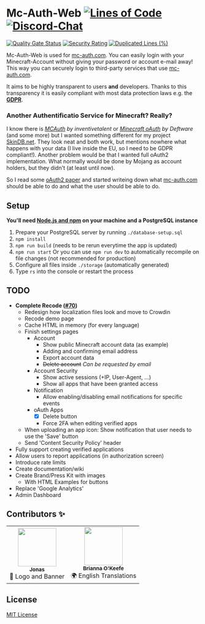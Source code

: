 # Mc-Auth-Web [![Lines of Code](https://sonarcloud.io/api/project_badges/measure?project=Mc-Auth-com_Mc-Auth-Web&metric=ncloc)](https://sonarcloud.io/dashboard?id=Mc-Auth-com_Mc-Auth-Web) [![Discord-Chat](https://img.shields.io/discord/344982818863972352?label=Discord&logo=discord&logoColor=white)](https://sprax.me/discord)
[![Quality Gate Status](https://sonarcloud.io/api/project_badges/measure?project=Mc-Auth-com_Mc-Auth-Web&metric=alert_status)](https://sonarcloud.io/dashboard?id=Mc-Auth-com_Mc-Auth-Web) [![Security Rating](https://sonarcloud.io/api/project_badges/measure?project=Mc-Auth-com_Mc-Auth-Web&metric=security_rating)](https://sonarcloud.io/dashboard?id=Mc-Auth-com_Mc-Auth-Web) [![Duplicated Lines (%)](https://sonarcloud.io/api/project_badges/measure?project=Mc-Auth-com_Mc-Auth-Web&metric=duplicated_lines_density)](https://sonarcloud.io/dashboard?id=Mc-Auth-com_Mc-Auth-Web)

Mc-Auth-Web is used for [mc-auth.com](https://mc-auth.com). You can easily login with your Minecraft-Account without giving your password or account e-mail away! This way you can securely login to third-party services that use [mc-auth.com](https://mc-auth.com).

It aims to be highly transparent to users **and** developers.
Thanks to this transparency it is easily compliant with most data protection laws e.g. the **[GDPR](https://en.wikipedia.org/wiki/General_Data_Protection_Regulation)**.

### Another Authentificatio Service for Minecraft? Really?
I know there is *[MCAuth](https://github.com/MC-Auth) by inventivetalent* or *[Minecraft oAuth](https://mc-oauth.net/) by Deftware* (and some more) but I wanted something different for my project [SkinDB.net](https://skindb.net).
They look neat and both work, but mentions nowhere what happens with your data (I live inside the EU, so I need to be GDPR compliant!).
Another problem would be that I wanted full oAuth2 implementation. What normally would be done by Mojang as account holders, but they didn't (at least until now).

So I read some [oAuth2 paper](https://tools.ietf.org/html/rfc6749) and started writeing down what [mc-auth.com](https://mc-auth.com) should be able to do and what the user should be able to do.

## Setup
**You'll need [Node.js and npm](https://nodejs.org/en/download/package-manager/) on your machine and a PostgreSQL instance**

1. Prepare your PostgreSQL server by running `./database-setup.sql`
2. `npm install`
3. `npm run build` (needs to be rerun everytime the app is updated)
4. `npm run start` Or you can use `npm run dev` to automatically recompile on file changes (not recommended for production)
4. Configure all files inside `./storage` (automatically generated)
6. Type `rs` into the console or restart the process

## TODO
* **Complete Recode ([#70](https://github.com/Mc-Auth-com/Mc-Auth-Web/pull/70))**
  * Redesign how localization files look and move to Crowdin
  * Recode demo page
  * Cache HTML in memory (for every language)
  * Finish settings pages
    * Account
      * Show public Minecraft account data (as example)
      * Adding and confirming email address
      * Export account data
      * ~~Delete account~~ *Can be requested by email*
    * Account Security
      * Show active sessions (+IP, User-Agent, ...)
      * Show all apps that have been granted access
    * Notification
      * Allow enabling/disabling email notifications for specific events
    * oAuth Apps
      * [X] Delete button
      * Force 2FA when editing verified apps
  * When uploading an app icon: Show notification that user needs to use the 'Save' button
  * Send 'Content Security Policy' header
* Fully support creating verified applications
* Allow users to report applications (in authorization screen)
* Introduce rate limits
* Create documentation/wiki
* Create Brand/Press Kit with images
  * With HTML Examples for buttons
* Replace 'Google Analytics'
* Admin Dashboard

## Contributors ✨
<table>
  <tr>
    <td align="center"><a href="https://github.com/JonasAlpha"><img src="https://avatars1.githubusercontent.com/u/35976079" width="100px" alt=""><br><sub><b>Jonas</b></sub></a><br>🎨 Logo and Banner</td>
    <td align="center"><a href="https://github.com/Songoda"><img src="https://avatars2.githubusercontent.com/u/26376600" width="100px" alt=""><br><sub><b>Brianna O'Keefe</b></sub></a><br>🌍 English Translations</td>
  </tr>
</table>

## License
[MIT License](./LICENSE)